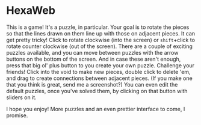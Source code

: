 # HexaWeb

This is a game!  It's a puzzle, in particular.  Your goal is to rotate the pieces so that the lines drawn on them line up with those on adjacent pieces.  It can get pretty tricky!  Click to rotate clockwise (into the screen) or `shift`+click to rotate counter clockwise (out of the screen).  There are a couple of exciting puzzles available, and you can move between puzzles with the arrow buttons on the bottom of the screen.  And in case these aren't enough, press that big ol' plus button to you create your own puzzle.  Challenge your friends! Click into the void to make new pieces, double click to delete 'em, and drag to create connections between adjacent pieces.  (If you make one that you think is great, send me a screenshot?)  You can even edit the default puzzles, once you've solved them, by clicking on that button with sliders on it.

I hope you enjoy!  More puzzles and an even prettier interface to come, I promise.

